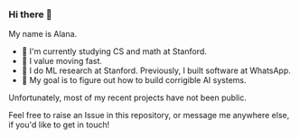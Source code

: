 ### Hi there 👋

My name is Alana.

- 🌱 I'm currently studying CS and math at Stanford.
- 🚀 I value moving fast.
- 🧠 I do ML research at Stanford. Previously, I built software at WhatsApp.
- 🤔 My goal is to figure out how to build corrigible AI systems.

Unfortunately, most of my recent projects have not been public.

Feel free to raise an Issue in this repository, or message me anywhere else, if you'd like to get in touch!
